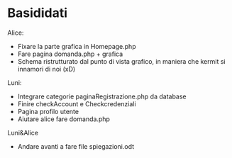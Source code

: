 # Basididati

Alice:
- Fixare la parte grafica in Homepage.php
- Fare pagina domanda.php + grafica
- Schema ristrutturato dal punto di vista grafico, in maniera che kermit si innamori di noi (xD)

Luni:
- Integrare categorie paginaRegistrazione.php da database
- Finire checkAccount e Checkcredenziali
- Pagina profilo utente
- Aiutare alice fare domanda.php

Luni&Alice
- Andare avanti a fare file spiegazioni.odt
